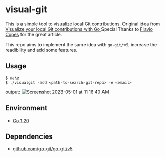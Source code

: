 # visual-git
This is a simple tool to visualize local Git contributions.
Original idea from [Visualize your local Git contributions with Go ](https://flaviocopes.com/go-git-contributions/)
Special Thanks to [Flavio Copes](https://flaviocopes.com/) for the great article.

This repo aims to implement the same idea with `go-git/v5`, increase the readibility and add some features.

## Usage
```
$ make
$ ./visualgit -add <path-to-search-git-repo> -e <email> 
```

output:
![Screenshot 2023-05-01 at 11 16 40 AM](https://user-images.githubusercontent.com/24312717/235505088-9fb6718a-1751-405a-b24d-843ede6e8d8f.png)


## Environment
- [Go 1.20](https://golang.org/dl/)

## Dependencies
- [github.com/go-git/go-git/v5](https://pkg.go.dev/github.com/go-git/go-git/v5)

